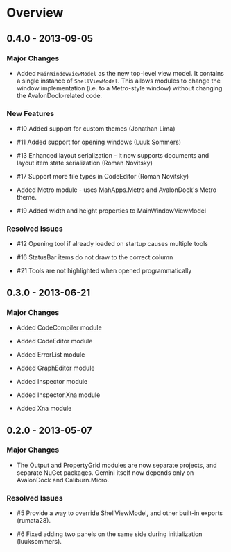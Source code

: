 # Overview

## 0.4.0 - 2013-09-05

### Major Changes

* Added `MainWindowViewModel` as the new top-level view model. It contains a single instance
  of `ShellViewModel`. This allows modules to change the window implementation (i.e. to a 
  Metro-style window) without changing the AvalonDock-related code.

### New Features

* \#10 Added support for custom themes (Jonathan Lima)

* \#11 Added support for opening windows (Luuk Sommers)

* \#13 Enhanced layout serialization - it now supports documents and layout item state serialization (Roman Novitsky)

* \#17 Support more file types in CodeEditor (Roman Novitsky)

* Added Metro module - uses MahApps.Metro and AvalonDock's Metro theme.

* \#19 Added width and height properties to MainWindowViewModel

### Resolved Issues

* \#12 Opening tool if already loaded on startup causes multiple tools

* \#16 StatusBar items do not draw to the correct column

* \#21 Tools are not highlighted when opened programmatically

## 0.3.0 - 2013-06-21

### Major Changes

* Added CodeCompiler module

* Added CodeEditor module

* Added ErrorList module

* Added GraphEditor module

* Added Inspector module

* Added Inspector.Xna module

* Added Xna module

## 0.2.0 - 2013-05-07

### Major Changes

* The Output and PropertyGrid modules are now separate projects, and separate NuGet packages. Gemini itself
  now depends only on AvalonDock and Caliburn.Micro.

### Resolved Issues

* \#5 Provide a way to override ShellViewModel, and other built-in exports (rumata28).

* \#6 Fixed adding two panels on the same side during initialization (luuksommers).